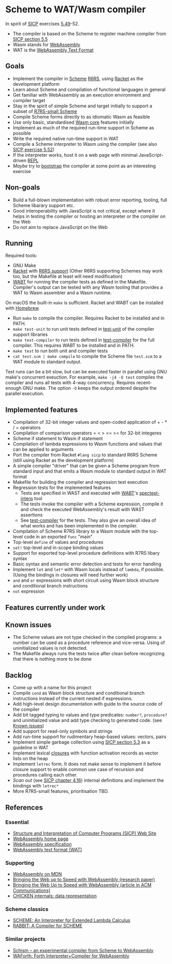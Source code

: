 # Scheme to WAT/Wasm compiler

In spirit of [SICP](https://mitpress.mit.edu/sites/default/files/sicp/index.html) exercises [5.49](https://mitpress.mit.edu/sites/default/files/sicp/full-text/book/book-Z-H-35.html#%_thm_5.49)-52.

* The compiler is based on the Scheme to register machine compiler from [SICP section 5.5](https://mitpress.mit.edu/sites/default/files/sicp/full-text/book/book-Z-H-35.html#%_sec_5.5)
* Wasm stands for [WebAssembly](https://webassembly.org)
* WAT is the [WebAssembly Text Format](https://webassembly.github.io/spec/core/text/index.html#)

## Goals

* Implement the compiler in [Scheme](https://en.wikipedia.org/wiki/Scheme_(programming_language)) [R6RS](http://www.r6rs.org), using [Racket](https://racket-lang.org) as the development platform
* Learn about Scheme and compilation of functional languages in general
* Get familiar with WebAssembly as an execution environment and compiler target
* Stay in the spirit of simple Scheme and target initially to support a subset of [R7RS-small Scheme](https://r7rs.org)
* Compile Scheme forms directly to as idiomatic Wasm as feasible
* Use only basic, standardised [Wasm core](https://www.w3.org/TR/wasm-core-1/) features initially
* Implement as much of the required run-time support in Scheme as possible
* Write the required native run-time support in WAT
* Compile a Scheme interpreter to Wasm using the compiler (see also [SICP exercise 5.52](https://mitpress.mit.edu/sites/default/files/sicp/full-text/book/book-Z-H-35.html#%_thm_5.52))
* If the interpreter works, host it on a web page with minimal JavaScript-driven [REPL](https://en.wikipedia.org/wiki/Read–eval–print_loop)
* _Maybe_ try to [bootstrap](https://en.wikipedia.org/wiki/Bootstrapping_(compilers)) the compiler at some point as an interesting exercise

## Non-goals

* Build a full-blown implementation with robust error reporting, tooling, full Scheme libarary support etc.
* Good interoperability with JavaScript is not critical, except where it helps in testing the compiler or hosting an interpreter or the compiler on the Web
* Do not aim to replace JavaScript on the Web

## Running

Required tools:
* GNU Make
* [Racket](https://racket-lang.org) with [R6RS support](https://docs.racket-lang.org/r6rs/index.html) (Other R6RS supporting Schemes may work too, but the Makefile at least will need modification)
* [WABT](https://github.com/WebAssembly/wabt) for running the compiler tests as defined in the Makefile. Compiler's output can be tested with any Wasm tooling that provides a WAT to Wasm assembler and a Wasm runtime.

On macOS the built-in `make` is sufficient. Racket and WABT can be installed with [Homebrew](https://brew.sh).

* Run `make` to compile the compiler. Requires Racket to be installed and in PATH.
* `make test-unit` to run unit tests defined in [test-unit](./test-unit) of the compiler support libraries
* `make test-compiler` to run tests defined in [test-compiler](./test-compiler) for the full compiler. This requires WABT to be installed and in PATH.
* `make test` to run both unit and compiler tests
* `cat test.scm | make compile` to compile the Scheme file `test.scm` to a WAT module to standard output.

Test runs can be a bit slow, but can be executed faster in parallel using GNU make's concurrent exeuction. For example, `make -j4 -O test` compiles the compiler and runs all tests with 4-way concurrency. Requires recent-enough GNU make. The option `-O` keeps the output ordered despite the parallel execution.

## Implemented features

* Compilation of 32-bit integer values and open-coded application of + - * / = operators
* Compilation of comparison operators = < > <= >= for 32-bit integeres
* Scheme if statement to Wasm if statement
* Compilation of lambda expressions to Wasm functions and values that can be applied to arguments
* Port the compiler from Racket `#lang sicp` to standard R6RS Scheme (still using Racket as the development platform)
* A simple compiler "driver" that can be given a Scheme program from standard input and that emits a Wasm module to standard output in WAT format
* Makefile for building the compiler and regression test execution
* Regression tests for the implemented features
  * Tests are specified in WAST and executed with [WABT](https://github.com/WebAssembly/wabt)'s [spectest-interp](https://webassembly.github.io/wabt/doc/spectest-interp.1.html) tool
  * The tests invoke the compiler with a Scheme expression, compile it and check the executed WebAssembly's result with WAST assertions
  * See [test-compiler](./test-compiler) for the tests. They also give an overall idea of what works and has been implemented in the compiler.
* Compilation of Scheme R7RS library to a Wasm module with the top-level code in an exported `func` "main"
* Top-level `define` of values and procedures
* `set!` top-level and in-scope binding values
* Support for exported top-level procedure definitions with R7RS libary syntax
* Basic syntax and semantic error detection and tests for error handling
* Implement `let` and `let*` with Wasm locals instead of `lambda`, if possible. (Using the bindings in closures will need further work)
* `and` and `or` expressions with short circuit using Wasm block structure and conditional branch instructions
* `not` expression

## Features currently under work

## Known issues
* The Scheme values are not type checked in the compiled programs: a number can be used as a procedure reference and vice-versa. Using of uninitialized values is not detected.
* The Makefile always runs the tests twice after clean before recognizing that there is nothing more to be done

## Backlog
* Come up with a name for this project
* Compile `cond` as Wasm block structure and conditional branch instructions instead of the current nested if expressions.
* Add high-level design documentation with guide to the source code of the compiler
* Add bit tagged typing to values and type predicates: `number?`, `procedure?` and uninitialized value and add type checking to generated code. (see [Known issues](#known-issues))
* Add support for read-only symbols and strings
* Add run-time support for rudimentary heap-based values: vectors, pairs
* Implement simple garbage collection using [SICP section 5.3](https://mitpress.mit.edu/sites/default/files/sicp/full-text/book/book-Z-H-33.html#%_sec_5.3) as a guideline in WAT
* Implement lexical [closures](https://en.wikipedia.org/wiki/Closure_(computer_programming)) with function activation records as vector lists on the heap
* Implement `letrec` form. It does not make sense to implement it before closure support to enable common use case of recursion and procedures calling each other.
* _Scan out_ (see [SICP chapter 4.16](https://mitpress.mit.edu/sites/default/files/sicp/full-text/book/book-Z-H-26.html#%_sec_4.1.6)) internal definitions and implement the bindings with `letrec*`
* More R7RS-small features, prioritisation TBD.

## References

### Essential
* [Structure and Interpretation of Computer Programs (SICP) Web Site](https://mitpress.mit.edu/sites/default/files/sicp/index.html)
* [WebAssembly home page](https://webassembly.org)
* [WebAssembly specification](https://webassembly.github.io/spec/core/)
* [WebAssembly text format (WAT)](https://webassembly.github.io/spec/core/text/index.html)

### Supporting
* [WebAssembly on MDN](https://developer.mozilla.org/en-US/docs/WebAssembly)
* [Bringing the Web up to Speed with WebAssembly (research paper)](https://dl.acm.org/doi/10.1145/3140587.3062363)
* [Bringing the Web Up to Speed with WebAssembly (article in ACM Communications)](https://cacm.acm.org/magazines/2018/12/232881-bringing-the-web-up-to-speed-with-webassembly/fulltext)
* [CHICKEN internals: data representation](https://www.more-magic.net/posts/internals-data-representation.html)

### Scheme classics
* [SCHEME: An Interpreter for Extended Lambda Calculus](https://dspace.mit.edu/handle/1721.1/5794)
* [RABBIT: A Compiler for SCHEME](https://dspace.mit.edu/handle/1721.1/6913)

### Similar projects
* [Schism – an experimental compiler from Scheme to WebAssembly](https://github.com/google/schism)
* [WAForth: Forth Interpreter+Compiler for WebAssembly](https://el-tramo.be/blog/waforth/)
